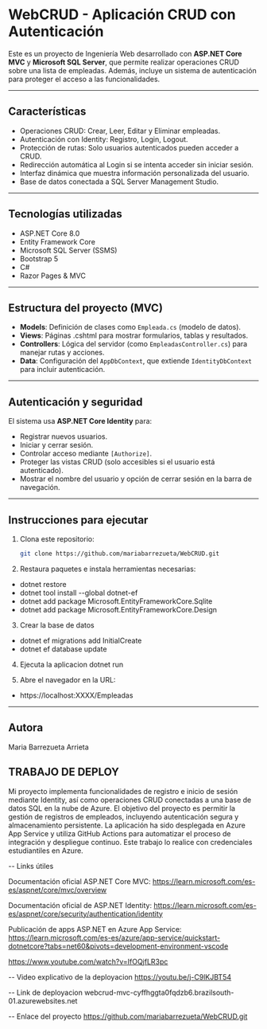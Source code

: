 # WebCRUD - Aplicación CRUD con Autenticación

Este es un proyecto de Ingeniería Web desarrollado con **ASP.NET Core MVC** y **Microsoft SQL Server**, que permite realizar operaciones CRUD sobre una lista de empleadas. Además, incluye un sistema de autenticación para proteger el acceso a las funcionalidades.

---

## Características

- Operaciones CRUD: Crear, Leer, Editar y Eliminar empleadas.
- Autenticación con Identity: Registro, Login, Logout.
- Protección de rutas: Solo usuarios autenticados pueden acceder a CRUD.
- Redirección automática al Login si se intenta acceder sin iniciar sesión.
- Interfaz dinámica que muestra información personalizada del usuario.
- Base de datos conectada a SQL Server Management Studio.

---

## Tecnologías utilizadas

- ASP.NET Core 8.0
- Entity Framework Core
- Microsoft SQL Server (SSMS)
- Bootstrap 5
- C#
- Razor Pages & MVC
  
---

## Estructura del proyecto (MVC)

- **Models**: Definición de clases como `Empleada.cs` (modelo de datos).
- **Views**: Páginas .cshtml para mostrar formularios, tablas y resultados.
- **Controllers**: Lógica del servidor (como `EmpleadasController.cs`) para manejar rutas y acciones.
- **Data**: Configuración del `AppDbContext`, que extiende `IdentityDbContext` para incluir autenticación.

---

## Autenticación y seguridad

El sistema usa **ASP.NET Core Identity** para:

- Registrar nuevos usuarios.
- Iniciar y cerrar sesión.
- Controlar acceso mediante `[Authorize]`.
- Proteger las vistas CRUD (solo accesibles si el usuario está autenticado).
- Mostrar el nombre del usuario y opción de cerrar sesión en la barra de navegación.

---

## Instrucciones para ejecutar

1. Clona este repositorio:

   ```bash
   git clone https://github.com/mariabarrezueta/WebCRUD.git


2. Restaura paquetes e instala herramientas necesarias:
- dotnet restore
- dotnet tool install --global dotnet-ef
- dotnet add package Microsoft.EntityFrameworkCore.Sqlite
- dotnet add package Microsoft.EntityFrameworkCore.Design

3. Crear la base de datos
- dotnet ef migrations add InitialCreate
- dotnet ef database update

4. Ejecuta la aplicacion 
dotnet run

5. Abre el navegador en la URL:
- https://localhost:XXXX/Empleadas

---

## Autora 
Maria Barrezueta Arrieta



## TRABAJO DE DEPLOY 
Mi proyecto implementa funcionalidades de registro e inicio de sesión mediante Identity, así como operaciones CRUD conectadas a una base de datos SQL en la nube de Azure. El objetivo del proyecto es permitir la gestión de registros de empleados, incluyendo autenticación segura y almacenamiento persistente. La aplicación ha sido desplegada en Azure App Service y utiliza GitHub Actions para automatizar el proceso de integración y despliegue continuo. Este trabajo lo realice con credenciales estudiantiles en Azure.

-- Links útiles 

Documentación oficial ASP.NET Core MVC:
https://learn.microsoft.com/es-es/aspnet/core/mvc/overview

Documentación oficial de ASP.NET Identity:
https://learn.microsoft.com/es-es/aspnet/core/security/authentication/identity

Publicación de apps ASP.NET en Azure App Service:
https://learn.microsoft.com/es-es/azure/app-service/quickstart-dotnetcore?tabs=net60&pivots=development-environment-vscode

https://www.youtube.com/watch?v=IfOQjfLR3pc



-- Video explicativo de la deployacion 
https://youtu.be/j-C9lKJBT54

-- Link de deployacion 
webcrud-mvc-cyffhggta0fqdzb6.brazilsouth-01.azurewebsites.net

-- Enlace del proyecto
https://github.com/mariabarrezueta/WebCRUD.git



